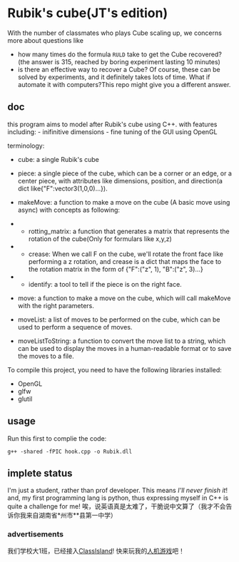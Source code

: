 # Rubik's cube(JT's edition)
With the number of classmates who plays Cube scaling up, we concerns more about questions like
- how many times do the formula `RULD` take to get the Cube recovered?(the answer is 315, reached by boring experiment lasting 10 minutes)
- is there an effective way to recover a Cube?
Of course, these can be solved by experiments, and it definitely takes lots of time.
What if automate it with computers?This repo might give you a different answer.
## doc
 this program aims to model after Rubik's cube using C++.
    with features including:
    - inifinitive dimensions
    - fine tuning of the GUI using OpenGL

terminology:
- cube: a single Rubik's cube
- piece: a single piece of the cube, which can be a corner or an edge, 
        or a center piece, with attributes like dimensions, position, and direction(a dict like{"F":vector3(1,0,0)...}).
- makeMove: a function to make a move on the cube (A basic move using async) with concepts as following:
- - rotting_matrix: a function that generates a matrix that represents the rotation of the cube(Only for formulars like x,y,z)
- - crease: When we call F on the cube, we'll rotate the front face like performing a z rotation, and
        crease is a dict that maps the face to the rotation matrix in the form of {"F":("z", 1), "B":("z", 3)...}
- - identify: a tool to tell if the piece is on the right face.

- move: a function to make a move on the cube, which will call makeMove with the right parameters.
- moveList: a list of moves to be performed on the cube, which can be used to perform a sequence of moves.
- moveListToString: a function to convert the move list to a string, which
                can be used to display the moves in a human-readable format or to save the moves to a file.

To compile this project, you need to have the following libraries installed:
- OpenGL
- glfw
- glutil

## usage
Run this first to complie the code:
```
g++ -shared -fPIC hook.cpp -o Rubik.dll
```
## implete status
I'm just a student, rather than prof developer.
This means *I'll never finish it*!
and, my first programming lang is python, thus expressing myself in C++
    is quite a challenge for me!
唉，说英语真是太难了，干脆说中文算了（我才不会告诉你我来自湖南省*州市**县第一中学）
### advertisements
我们学校大1班，已经接入[ClassIsland](https://github.com/ClassIsland/ClassIsland/)!
快来玩我的[人机游戏](https://github.com/Jack-tendy-538/a-advanced-game)吧！
